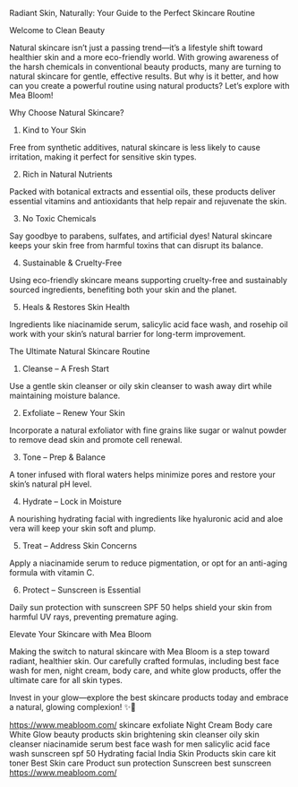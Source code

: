 Radiant Skin, Naturally: Your Guide to the Perfect Skincare Routine

Welcome to Clean Beauty

Natural skincare isn’t just a passing trend—it’s a lifestyle shift toward healthier skin and a more eco-friendly world. With growing awareness of the harsh chemicals in conventional beauty products, many are turning to natural skincare for gentle, effective results. But why is it better, and how can you create a powerful routine using natural products? Let’s explore with Mea Bloom!

Why Choose Natural Skincare?

1. Kind to Your Skin

Free from synthetic additives, natural skincare is less likely to cause irritation, making it perfect for sensitive skin types.

2. Rich in Natural Nutrients

Packed with botanical extracts and essential oils, these products deliver essential vitamins and antioxidants that help repair and rejuvenate the skin.

3. No Toxic Chemicals

Say goodbye to parabens, sulfates, and artificial dyes! Natural skincare keeps your skin free from harmful toxins that can disrupt its balance.

4. Sustainable & Cruelty-Free

Using eco-friendly skincare means supporting cruelty-free and sustainably sourced ingredients, benefiting both your skin and the planet.

5. Heals & Restores Skin Health

Ingredients like niacinamide serum, salicylic acid face wash, and rosehip oil work with your skin’s natural barrier for long-term improvement.

The Ultimate Natural Skincare Routine

1. Cleanse – A Fresh Start

Use a gentle skin cleanser or oily skin cleanser to wash away dirt while maintaining moisture balance.

2. Exfoliate – Renew Your Skin

Incorporate a natural exfoliator with fine grains like sugar or walnut powder to remove dead skin and promote cell renewal.

3. Tone – Prep & Balance

A toner infused with floral waters helps minimize pores and restore your skin’s natural pH level.

4. Hydrate – Lock in Moisture

A nourishing hydrating facial with ingredients like hyaluronic acid and aloe vera will keep your skin soft and plump.

5. Treat – Address Skin Concerns

Apply a niacinamide serum to reduce pigmentation, or opt for an anti-aging formula with vitamin C.

6. Protect – Sunscreen is Essential

Daily sun protection with sunscreen SPF 50 helps shield your skin from harmful UV rays, preventing premature aging.

Elevate Your Skincare with Mea Bloom

Making the switch to natural skincare with Mea Bloom is a step toward radiant, healthier skin. Our carefully crafted formulas, including best face wash for men, night cream, body care, and white glow products, offer the ultimate care for all skin types.

Invest in your glow—explore the best skincare products today and embrace a natural, glowing complexion! ✨🌿


https://www.meabloom.com/
skincare
exfoliate
Night Cream
Body care
White Glow
beauty products
skin brightening
skin cleanser
oily skin cleanser
niacinamide serum
best face wash for men
salicylic acid face wash
sunscreen spf 50
Hydrating facial
India Skin Products
skin care kit
toner
Best Skin care Product
sun protection
Sunscreen
best sunscreen
https://www.meabloom.com/
